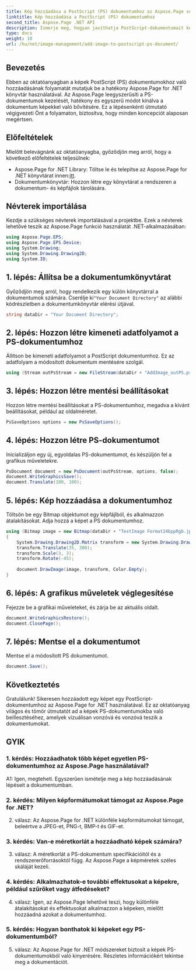 ```yaml
---
title: Kép hozzáadása a PostScript (PS) dokumentumhoz az Aspose.Page segítségével
linktitle: Kép hozzáadása a PostScript (PS) dokumentumhoz
second_title: Aspose.Page .NET API
description: Ismerje meg, hogyan javíthatja PostScript-dokumentumait képek hozzáadásával az Aspose.Page for .NET használatával. Kövesse lépésről lépésre útmutatónkat a zökkenőmentes élmény érdekében.
type: docs
weight: 10
url: /hu/net/image-management/add-image-to-postscript-ps-document/
---
```

## Bevezetés

Ebben az oktatóanyagban a képek PostScript (PS) dokumentumokhoz való hozzáadásának folyamatát mutatjuk be a hatékony Aspose.Page for .NET könyvtár használatával. Az Aspose.Page leegyszerűsíti a PS-dokumentumok kezelését, hatékony és egyszerű módot kínálva a dokumentum képekkel való bővítésére. Ez a lépésenkénti útmutató végigvezeti Önt a folyamaton, biztosítva, hogy minden koncepciót alaposan megértsen.

## Előfeltételek

Mielőtt belevágnánk az oktatóanyagba, győződjön meg arról, hogy a következő előfeltételek teljesülnek:

-  Aspose.Page for .NET Library: Töltse le és telepítse az Aspose.Page for .NET könyvtárat innen:[itt](https://releases.aspose.com/page/net/).
- Dokumentumkönyvtár: Hozzon létre egy könyvtárat a rendszeren a dokumentum- és képfájlok tárolására.

## Névterek importálása

Kezdje a szükséges névterek importálásával a projektbe. Ezek a névterek lehetővé teszik az Aspose.Page funkció használatát .NET-alkalmazásában:

```csharp
using Aspose.Page.EPS;
using Aspose.Page.EPS.Device;
using System.Drawing;
using System.Drawing.Drawing2D;
using System.IO;
```

## 1. lépés: Állítsa be a dokumentumkönyvtárat

 Győződjön meg arról, hogy rendelkezik egy külön könyvtárral a dokumentumok számára. Cserélje ki`"Your Document Directory"` az alábbi kódrészletben a dokumentumkönyvtár elérési útjával.

```csharp
string dataDir = "Your Document Directory";
```

## 2. lépés: Hozzon létre kimeneti adatfolyamot a PS-dokumentumhoz

Állítson be kimeneti adatfolyamot a PostScript dokumentumhoz. Ez az adatfolyam a módosított dokumentum mentésére szolgál.

```csharp
using (Stream outPsStream = new FileStream(dataDir + "AddImage_outPS.ps", FileMode.Create))
```

## 3. lépés: Hozzon létre mentési beállításokat

Hozzon létre mentési beállításokat a PS-dokumentumhoz, megadva a kívánt beállításokat, például az oldalméretet.

```csharp
PsSaveOptions options = new PsSaveOptions();
```

## 4. lépés: Hozzon létre PS-dokumentumot

Inicializáljon egy új, egyoldalas PS-dokumentumot, és készüljön fel a grafikus műveletekre.

```csharp
PsDocument document = new PsDocument(outPsStream, options, false);
document.WriteGraphicsSave();
document.Translate(100, 100);
```

## 5. lépés: Kép hozzáadása a dokumentumhoz

Töltsön be egy Bitmap objektumot egy képfájlból, és alkalmazzon átalakításokat. Adja hozzá a képet a PS dokumentumhoz.

```csharp
using (Bitmap image = new Bitmap(dataDir + "TestImage Format24bppRgb.jpg"))
{
    System.Drawing.Drawing2D.Matrix transform = new System.Drawing.Drawing2D.Matrix();
    transform.Translate(35, 300);
    transform.Scale(3, 3);
    transform.Rotate(-45);
    
    document.DrawImage(image, transform, Color.Empty);
}
```

## 6. lépés: A grafikus műveletek véglegesítése

Fejezze be a grafikai műveleteket, és zárja be az aktuális oldalt.

```csharp
document.WriteGraphicsRestore();
document.ClosePage();
```

## 7. lépés: Mentse el a dokumentumot

Mentse el a módosított PS dokumentumot.

```csharp
document.Save();
```

## Következtetés

Gratulálunk! Sikeresen hozzáadott egy képet egy PostScript-dokumentumhoz az Aspose.Page for .NET használatával. Ez az oktatóanyag világos és tömör útmutatót ad a képek PS-dokumentumokba való beillesztéséhez, amelyek vizuálisan vonzóvá és vonzóvá teszik a dokumentumokat.

## GYIK

### 1. kérdés: Hozzáadhatok több képet egyetlen PS-dokumentumhoz az Aspose.Page használatával?

A1: Igen, megteheti. Egyszerűen ismételje meg a kép hozzáadásának lépéseit a dokumentumban.

### 2. kérdés: Milyen képformátumokat támogat az Aspose.Page for .NET?

2. válasz: Az Aspose.Page for .NET különféle képformátumokat támogat, beleértve a JPEG-et, PNG-t, BMP-t és GIF-et.

### 3. kérdés: Van-e méretkorlát a hozzáadható képek számára?

3. válasz: A méretkorlát a PS-dokumentum specifikációitól és a rendszererőforrásoktól függ. Az Aspose.Page a képméretek széles skáláját kezeli.

### 4. kérdés: Alkalmazhatok-e további effektusokat a képekre, például szűrőket vagy átfedéseket?

4. válasz: Igen, az Aspose.Page lehetővé teszi, hogy különféle átalakításokat és effektusokat alkalmazzon a képeken, mielőtt hozzáadná azokat a dokumentumhoz.

### 5. kérdés: Hogyan bonthatok ki képeket egy PS-dokumentumból?

5. válasz: Az Aspose.Page for .NET módszereket biztosít a képek PS-dokumentumokból való kinyerésére. Részletes információkért tekintse meg a dokumentációt.
